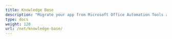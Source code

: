 ```yaml
---
title: Knowledge Base
description: "Migrate your app from Microsoft Office Automation Tools and use Aspose.Tasks for .NET to work with Microsoft Project MPP/XML files with ease."
type: docs
weight: 120
url: /net/knowledge-base/
---
```

